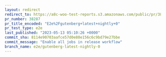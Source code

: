 ```yaml
---
layout: redirect
redirect_to: https://a8c-woo-test-reports.s3.amazonaws.com/public/pr/38287/e2e/index.html
pr_number: 38287
pr_title_encoded: "E2e%2Fgutenberg+latest+nightly+0"
pr_test_type: e2e
last_published: "2023-05-13 05:10:26 +0000"
commit_sha: 8114e90703aafce57d0e80e156c6c9bd79e27bbe
commit_message: "Enable all jobs in release workflow"
branch_name: e2e/gutenberg-latest-nightly-0
---
```

